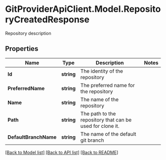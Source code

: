 # GitProviderApiClient.Model.RepositoryCreatedResponse
Repository description

## Properties

Name | Type | Description | Notes
------------ | ------------- | ------------- | -------------
**Id** | **string** | The identity of the repository | 
**PreferredName** | **string** | The preferred name for the repository | 
**Name** | **string** | The name of the repository | 
**Path** | **string** | The path to the repository that can be used for clone it. | 
**DefaultBranchName** | **string** | The name of the default git branch | 

[[Back to Model list]](../README.md#documentation-for-models) [[Back to API list]](../README.md#documentation-for-api-endpoints) [[Back to README]](../README.md)

